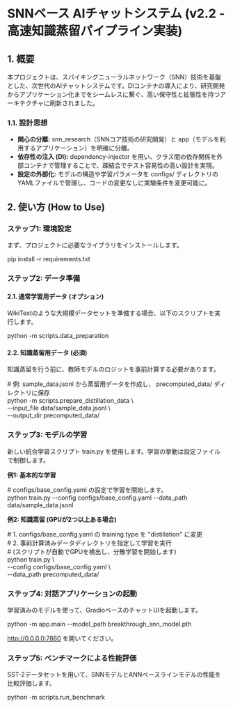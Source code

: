 # **SNNベース AIチャットシステム (v2.2 \- 高速知識蒸留パイプライン実装)**

## **1\. 概要**

本プロジェクトは、スパイキングニューラルネットワーク（SNN）技術を基盤とした、次世代のAIチャットシステムです。DIコンテナの導入により、研究開発からアプリケーション化までをシームレスに繋ぐ、高い保守性と拡張性を持つアーキテクチャに刷新されました。

### **1.1. 設計思想**

* **関心の分離:** snn\_research（SNNコア技術の研究開発）と app（モデルを利用するアプリケーション）を明確に分離。  
* **依存性の注入 (DI):** dependency-injector を用い、クラス間の依存関係を外部コンテナで管理することで、疎結合でテスト容易性の高い設計を実現。  
* **設定の外部化:** モデルの構造や学習パラメータを configs/ ディレクトリのYAMLファイルで管理し、コードの変更なしに実験条件を変更可能に。

## **2\. 使い方 (How to Use)**

### **ステップ1: 環境設定**

まず、プロジェクトに必要なライブラリをインストールします。

pip install \-r requirements.txt

### **ステップ2: データ準備**

#### **2.1. 通常学習用データ (オプション)**

WikiTextのような大規模データセットを準備する場合、以下のスクリプトを実行します。

python \-m scripts.data\_preparation

#### **2.2. 知識蒸留用データ (必須)**

知識蒸留を行う前に、教師モデルのロジットを事前計算する必要があります。

\# 例: sample\_data.jsonl から蒸留用データを作成し、 precomputed\_data/ ディレクトリに保存  
python \-m scripts.prepare\_distillation\_data \\  
    \--input\_file data/sample\_data.jsonl \\  
    \--output\_dir precomputed\_data/

### **ステップ3: モデルの学習**

新しい統合学習スクリプト train.py を使用します。学習の挙動は設定ファイルで制御します。

**例1: 基本的な学習**

\# configs/base\_config.yaml の設定で学習を開始します。  
python train.py \--config configs/base\_config.yaml \--data\_path data/sample\_data.jsonl

**例2: 知識蒸留 (GPUが2つ以上ある場合)**

\# 1\. configs/base\_config.yaml の training.type を "distillation" に変更  
\# 2\. 事前計算済みデータディレクトリを指定して学習を実行  
\#    (スクリプトが自動でGPUを検出し、分散学習を開始します)  
python train.py \\  
    \--config configs/base\_config.yaml \\  
    \--data\_path precomputed\_data/

### **ステップ4: 対話アプリケーションの起動**

学習済みのモデルを使って、GradioベースのチャットUIを起動します。

python \-m app.main \--model\_path breakthrough\_snn\_model.pth

http://0.0.0.0:7860 を開いてください。

### **ステップ5: ベンチマークによる性能評価**

SST-2データセットを用いて、SNNモデルとANNベースラインモデルの性能を比較評価します。

python \-m scripts.run\_benchmark  
